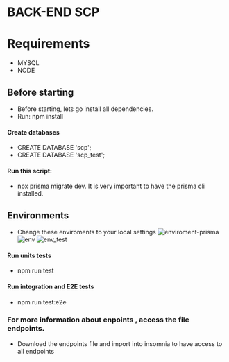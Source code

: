# BACK-END SCP
# Requirements

* MYSQL
* NODE

## Before starting

* Before starting, lets go install all dependencies.
* Run: npm install
#### Create databases 
*  CREATE DATABASE 'scp';
* CREATE DATABASE 'scp_test';
#### Run this script: 
* npx prisma migrate dev. It is very important to have the prisma cli installed.

## Environments
* Change these enviroments to your local settings
![enviroment-prisma](https://user-images.githubusercontent.com/76568887/201209247-1bfd35c9-3f71-48a3-ac9e-7210fb740be2.jpeg)
![env](https://user-images.githubusercontent.com/76568887/201209193-0c8aaeeb-d73b-495b-a214-d286ebec600d.jpeg)
![env_test](https://user-images.githubusercontent.com/76568887/201209165-b72ba0e5-2c82-4c22-9872-1f815507be8f.jpeg)

#### Run units tests
* npm run test
#### Run integration and E2E tests
* npm run test:e2e

### For more information about enpoints , access the file endpoints.
 * Download the endpoints file and import into insomnia to have access to all endpoints




